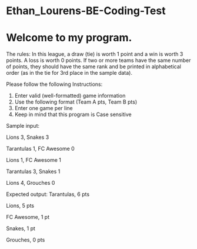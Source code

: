# Ethan_Lourens-BE-Coding-Test
# Welcome to my program.
The rules:
In this league, a draw (tie) is worth 1 point and a win is worth 3 points. A loss is worth 0 points.
If two or more teams have the same number of points, they should have the same rank and be
printed in alphabetical order (as in the tie for 3rd place in the sample data).

Please follow the following Instructions:
1. Enter valid (well-formatted) game information
2. Use the following format (Team A pts, Team B pts)
3. Enter one game per line
4. Keep in mind that this program is Case sensitive

Sample input:

Lions 3, Snakes 3 

Tarantulas 1, FC Awesome 0

Lions 1, FC Awesome 1

Tarantulas 3, Snakes 1

Lions 4, Grouches 0

Expected output:
Tarantulas, 6 pts

Lions, 5 pts

FC Awesome, 1 pt

Snakes, 1 pt

Grouches, 0 pts
